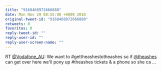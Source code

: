 ```yaml
---
title: "9168468972666880"
date: Mon Nov 29 08:55:08 +0000 2010
original-tweet-id: "9168468972666880"
retweets: 0
favorites: 0
reply-tweet-id: ""
reply-user-id: ""
reply-user-screen-name: ""
---
```

RT <a href="https://twitter.com/Vodafone_AU">@Vodafone_AU</a>: We want to #gettheashestotheashes so if <a href="https://twitter.com/theashes">@theashes</a> can get over here we'll pony up #theashes tickets & a phone so she ca ...
